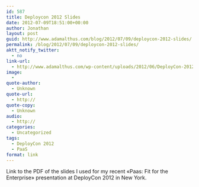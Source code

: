 ```yaml
---
id: 587
title: Deploycon 2012 Slides
date: 2012-07-09T18:51:00+00:00
author: Jonathan
layout: post
guid: http://www.adamalthus.com/blog/2012/07/09/deploycon-2012-slides/
permalink: /blog/2012/07/09/deploycon-2012-slides/
aktt_notify_twitter:
  - no
link-url:
  - http://www.adamalthus.com/wp-content/uploads/2012/06/DeployCon-2012-JGM.pdf
image:
  - 
quote-author:
  - Unknown
quote-url:
  - http://
quote-copy:
  - Unknown
audio:
  - http://
categories:
  - Uncategorized
tags:
  - DeployCon 2012
  - PaaS
format: link
---
```

Link to&nbsp;the PDF of&nbsp;the slides I&nbsp;used for my&nbsp;recent &laquo;Paas: Fit for the Enterprise&raquo; presentation at&nbsp;DeployCon 2012 in&nbsp;New York.